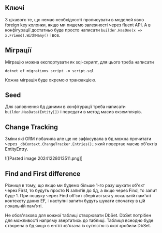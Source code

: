 ## Ключі
З цікавого те, що немає необхідності прописувати в моделей явно foreign key колонки, якщо ми пишемо залежності через fluent API. А в конфігурації достатньо буде просто написати `builder.HasOne(x => x.Friend).WithMany()` і все.

## Міграції
Міграцію можна експортувати як sql-скрипт, для цього треба написати 
``` CLI
dotnet ef migrations script -o script.sql
```
Кожна міграція буде окремою транзакцією.
## Seed
Для заповнення бд даними в конфігурації треба написати `builder.HasData(Entity[])` і передати в метод масив екземплярів.

## Change Tracking

Зміни які ORM побачила але ще не зафіксувала в бд можна прочитати через 
`_dbContext.ChangeTracker.Entries();` який повертає масив об'єктів EntityEntry.

![[Pasted image 20241228013511.png]]
## Find and First difference
Різниця в тому, що якщо ми будемо більше 1-го разу шукати об'єкт через First, то будуть просто N запитів до бд, а якщо через Find, то запит буде 1. При пошуку через Find об'єкт зберігається у локальній пам'яті контексту даних EF, і наступні запити будуть шукати спочатку в цій локальній пам'яті.

Не обов'язково для кожної таблиці створювати DbSet. DbSet потрібен для можливості напряму звертатись до таблиці. Таблиця всеодно буде створена в бд якщо є ентіті зв'язана із сутністю із якої зробили DbSet.
